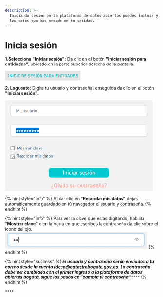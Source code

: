 ```yaml
---
description: >-
  Iniciando sesión en la plataforma de datos abiertos puedes incluir y gestionar
  los datos que has creado en tu entidad.
---
```


# Inicia sesión

**1.Selecciona "Iniciar sesión":** Da clic en el botón **"Iniciar sesión para entidades"**, ubicado en la parte superior derecha de la pantalla.

![](../../.gitbook/assets/image%20%28126%29.png)

**2. Logueate:** Digita tu usuario y contraseña, enseguida da clic en el botón **"Iniciar sesión".**

![](../../.gitbook/assets/32.png)

{% hint style="info" %}
Al dar clic en **"Recordar mis datos"** dejas automáticamente guardado en tú navegador el usuario y contraseña.
{% endhint %}

{% hint style="info" %}
Para ver la clave que estas digitando, habilita "**Mostrar clave**" o en la barra en que escribes la contraseña da clic sobre el icono del ojo. ![](../../.gitbook/assets/33.png) 
{% endhint %}

{% hint style="success" %}
_**El usuario y contraseña serán enviados a tu correo desde la cuenta ideca@catastrobogota.gov.co. La contraseña debe ser cambiada con el primer ingreso a la plataforma de datos abiertos bogotá, sigue los pasos en**_ [_**"cambia tú contraseña"**_](https://datosbogota.gitbook.io/manual-usuario/inicia-sesion/cambia-tu-contrasena)_\*\*\*\*_
{% endhint %}

\*\*\*\*

